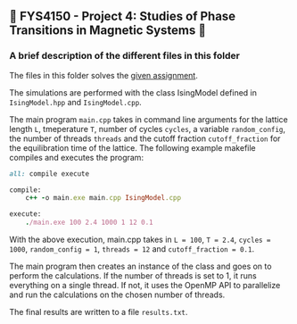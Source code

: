 ## 🎲 FYS4150 - Project 4: Studies of Phase Transitions in Magnetic Systems 🧲

### A brief description of the different files in this folder

The files in this folder solves the [given assignment](http://compphysics.github.io/ComputationalPhysics/doc/Projects/2020/Project4/pdf/Project4.pdf).

The simulations are performed with the class IsingModel defined in `IsingModel.hpp` and `IsingModel.cpp`.

The main program `main.cpp` takes in command line arguments for the lattice length `L`, tmeperature `T`, number of cycles `cycles`, a variable `random_config`, the number of threads `threads` and the cutoff fraction `cutoff_fraction` for the equilibration time of the lattice. The following example makefile compiles and executes the program:
``` Ruby
all: compile execute

compile:
	c++ -o main.exe main.cpp IsingModel.cpp

execute:
	./main.exe 100 2.4 1000 1 12 0.1
```
With the above execution, main.cpp takes in `L = 100`, `T = 2.4`, `cycles = 1000`, `random_config = 1`, `threads = 12` and `cutoff_fraction = 0.1`.

The main program then creates an instance of the class and goes on to perform the calculations. If the number of threads is set to 1, it runs everything on a single thread. If not, it uses the OpenMP API to parallelize and run the calculations on the chosen number of threads.

The final results are written to a file `results.txt`.

